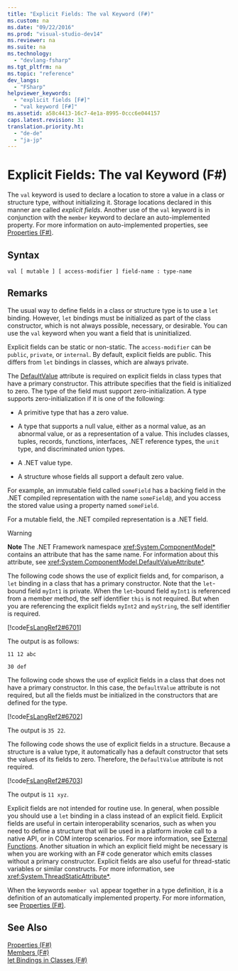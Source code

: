 ```yaml
---
title: "Explicit Fields: The val Keyword (F#)"
ms.custom: na
ms.date: "09/22/2016"
ms.prod: "visual-studio-dev14"
ms.reviewer: na
ms.suite: na
ms.technology: 
  - "devlang-fsharp"
ms.tgt_pltfrm: na
ms.topic: "reference"
dev_langs: 
  - "FSharp"
helpviewer_keywords: 
  - "explicit fields [F#]"
  - "val keyword [F#]"
ms.assetid: a58c4413-16c7-4e1a-8995-0ccc6e044157
caps.latest.revision: 31
translation.priority.ht: 
  - "de-de"
  - "ja-jp"
---
```

# Explicit Fields: The val Keyword (F#)
The `val` keyword is used to declare a location to store a value in a class or structure type, without initializing it. Storage locations declared in this manner are called *explicit fields*. Another use of the `val` keyword is in conjunction with the `member` keyword to declare an auto-implemented property. For more information on auto-implemented properties, see [Properties (F#)](../vs140/properties--fsharp-.md).  
  
## Syntax  
  
```  
val [ mutable ] [ access-modifier ] field-name : type-name  
```  
  
## Remarks  
 The usual way to define fields in a class or structure type is to use a `let` binding. However, `let` bindings must be initialized as part of the class constructor, which is not always possible, necessary, or desirable. You can use the `val` keyword when you want a field that is uninitialized.  
  
 Explicit fields can be static or non-static. The `access-modifier` can be `public`, `private`, or `internal`. By default, explicit fields are public. This differs from `let` bindings in classes, which are always private.  
  
 The [DefaultValue](../vs140/core.defaultvalueattribute-class--fsharp-.md) attribute is required on explicit fields in class types that have a primary constructor. This attribute specifies that the field is initialized to zero. The type of the field must support zero-initialization. A type supports zero-initialization if it is one of the following:  
  
-   A primitive type that has a zero value.  
  
-   A type that supports a null value, either as a normal value, as an abnormal value, or as a representation of a value. This includes classes, tuples, records, functions, interfaces, .NET reference types, the `unit` type, and discriminated union types.  
  
-   A .NET value type.  
  
-   A structure whose fields all support a default zero value.  
  
 For example, an immutable field called `someField` has a backing field in the .NET compiled representation with the name `someField@`, and you access the stored value using a property named `someField`.  
  
 For a mutable field, the .NET compiled representation is a .NET field.  
  
> [!WARNING]
>  **Note** The .NET Framework namespace <xref:System.ComponentModel*> contains an attribute that has the same name. For information about this attribute, see <xref:System.ComponentModel.DefaultValueAttribute*>.  
  
 The following code shows the use of explicit fields and, for comparison, a `let` binding in a class that has a primary constructor. Note that the `let`-bound field `myInt1` is private. When the `let`-bound field `myInt1` is referenced from a member method, the self identifier `this` is not required. But when you are referencing the explicit fields `myInt2` and `myString`, the self identifier is required.  
  
 [!code[FsLangRef2#6701](../vs140/codesnippet/FSharp/explicit-fields--the-val-keyword--fsharp-_1.fs)]  
  
 The output is as follows:  
  
 `11 12 abc`  
  
 `30 def`  
  
 The following code shows the use of explicit fields in a class that does not have a primary constructor. In this case, the `DefaultValue` attribute is not required, but all the fields must be initialized in the constructors that are defined for the type.  
  
 [!code[FsLangRef2#6702](../vs140/codesnippet/FSharp/explicit-fields--the-val-keyword--fsharp-_2.fs)]  
  
 The output is `35 22`.  
  
 The following code shows the use of explicit fields in a structure. Because a structure is a value type, it automatically has a default constructor that sets the values of its fields to zero. Therefore, the `DefaultValue` attribute is not required.  
  
 [!code[FsLangRef2#6703](../vs140/codesnippet/FSharp/explicit-fields--the-val-keyword--fsharp-_3.fs)]  
  
 The output is `11 xyz`.  
  
 Explicit fields are not intended for routine use. In general, when possible you should use a `let` binding in a class instead of an explicit field. Explicit fields are useful in certain interoperability scenarios, such as when you need to define a structure that will be used in a platform invoke call to a native API, or in COM interop scenarios. For more information, see [External Functions](../vs140/external-functions--fsharp-.md). Another situation in which an explicit field might be necessary is when you are working with an F# code generator which emits classes without a primary constructor. Explicit fields are also useful for thread-static variables or similar constructs. For more information, see <xref:System.ThreadStaticAttribute*>.  
  
 When the keywords `member val` appear together in a type definition, it is a definition of an automatically implemented property. For more information, see [Properties (F#)](../vs140/properties--fsharp-.md).  
  
## See Also  
 [Properties (F#)](../vs140/properties--fsharp-.md)   
 [Members (F#)](../vs140/members--fsharp-.md)   
 [let Bindings in Classes (F#)](../vs140/let-bindings-in-classes--fsharp-.md)